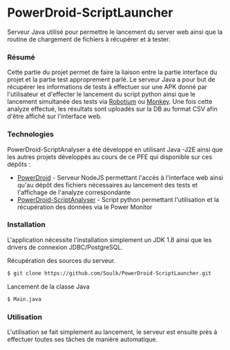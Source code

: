 # PowerDroid-ScriptLauncher

Serveur Java utilisé pour permettre le lancement du server web ainsi que la routine de chargement de fichiers à récupérer et à tester.

### Résumé

Cette partie du projet permet de faire la liaison entre la partie interface du projet et la partie test approprement parlé. Le serveur Java
a pour but de récupérer les informations de tests à effectuer sur une APK donné par l'utilisateur et d'effecter le lancement du script python
ainsi que le lancement simultanée des tests via [Robotium](http://robotium.com/) ou [Monkey](https://developer.android.com/studio/test/monkey.html).
Une fois cette analyze effectué, les résultats sont uploadés sur la DB au format CSV afin d'être affiché sur l'interface web.


### Technologies

PowerDroid-ScriptAnalyser a été développé en utilisant Java -J2E ainsi que les autres projets développés au cours de ce PFE qui disponible sur ces dépôts :

* [PowerDroid](https://github.com/Soulk/PowerDroid) - Serveur NodeJS permettant l'accès à l'interface web ainsi qu'au dépôt des fichiers nécessaires au lancement des tests et l'affichage de l'analyze correspondante
* [PowerDroid-ScriptAnalyser](https://github.com/decottis/PowerDroid-ScriptAnalyser) - Script python permettant l'utilisation et la récupération des données via le Power Monitor

### Installation

L'application nécessite l'installation simplement un JDK 1.8 ainsi que les drivers de connexion JDBC/PostgreSQL.

Récupération des sources du serveur.

```sh
$ git clone https://github.com/Soulk/PowerDroid-ScriptLauncher.git
```

Lancement de la classe Java

```sh
$ Main.java
```

### Utilisation

L'utilisation se fait simplement au lancement, le serveur est ensuite près à effectuer toutes ses tâches de manière automatique. 
